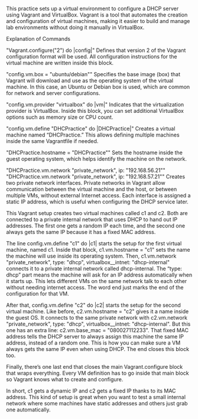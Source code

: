This practice sets up a virtual environment to configure a DHCP server using Vagrant and VirtualBox.
Vagrant is a tool that automates the creation and configuration of virtual machines, making it easier to build and manage lab environments without doing it manually in VirtualBox.


Explanation of Commands

"Vagrant.configure("2") do |config|"
Defines that version 2 of the Vagrant configuration format will be used.
All configuration instructions for the virtual machine are written inside this block.

"config.vm.box = "ubuntu/debian""
Specifies the base image (box) that Vagrant will download and use as the operating system of the virtual machine.
In this case, an Ubuntu or Debian box is used, which are common for network and server configurations.

"config.vm.provider "virtualbox" do |vm|"
Indicates that the virtualization provider is VirtualBox.
Inside this block, you can set additional VirtualBox options such as memory size or CPU count.

"config.vm.define "DHCPractice" do |DHCPractice|"
Creates a virtual machine named “DHCPractice.”
This allows defining multiple machines inside the same Vagrantfile if needed.

"DHCPractice.hostname = "DHCPractice""
Sets the hostname inside the guest operating system, which helps identify the machine on the network.

"DHCPractice.vm.network "private_network", ip: "192.168.56.21""
"DHCPractice.vm.network "private_network", ip: "192.168.57.21""
Creates two private network interfaces.
Private networks in Vagrant allow communication between the virtual machine and the host, or between multiple VMs, without external Internet access.
Each interface is assigned a static IP address, which is useful when configuring the DHCP service later.

This Vagrant setup creates two virtual machines called c1 and c2. Both are connected to a private internal network that uses DHCP to hand out IP addresses. The first one gets a random IP each time, and the second one always gets the same IP because it has a fixed MAC address.

The line config.vm.define "c1" do |c1| starts the setup for the first virtual machine, named c1. Inside that block, c1.vm.hostname = "c1" sets the name the machine will use inside its operating system. Then, c1.vm.network "private_network", type: "dhcp", virtualbox__intnet: "dhcp-internal" connects it to a private internal network called dhcp-internal. The “type: dhcp” part means the machine will ask for an IP address automatically when it starts up. This lets different VMs on the same network talk to each other without needing internet access. The word end just marks the end of the configuration for that VM.

After that, config.vm.define "c2" do |c2| starts the setup for the second virtual machine. Like before, c2.vm.hostname = "c2" gives it a name inside the guest OS. It connects to the same private network with c2.vm.network "private_network", type: "dhcp", virtualbox__intnet: "dhcp-internal". But this one has an extra line: c2.vm.base_mac = "080027112233". That fixed MAC address tells the DHCP server to always assign this machine the same IP address, instead of a random one. This is how you can make sure a VM always gets the same IP even when using DHCP. The end closes this block too.

Finally, there’s one last end that closes the main Vagrant.configure block that wraps everything. Every VM definition has to go inside that main block so Vagrant knows what to create and configure.

In short, c1 gets a dynamic IP and c2 gets a fixed IP thanks to its MAC address. This kind of setup is great when you want to test a small internal network where some machines have static addresses and others just grab one automatically.